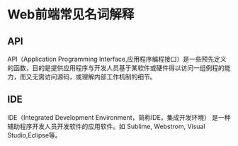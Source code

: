 # Web前端常见名词解释
## API
API（Application Programming Interface,应用程序编程接口）是一些预先定义的函数，目的是提供应用程序与开发人员基于某软件或硬件得以访问一组例程的能力，而又无需访问源码，或理解内部工作机制的细节。

## IDE
IDE（Integrated Development Environment，简称IDE，集成开发环境）
是一种辅助程序开发人员开发软件的应用软件。如 Sublime, Webstrom, Visual Studio,Eclipse等。